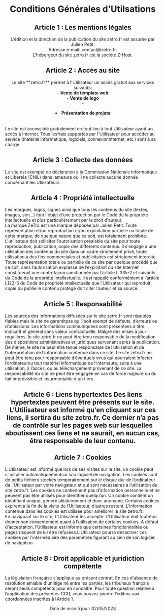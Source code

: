 <h1 align="center">Conditions Générales d’Utilsations</h1>

<h2 align="center">Article 1 : Les mentions légales</h2>
<p align="center">L’édition et la direction de la publication du site zetro.fr est assurée par Julien Petit.</br>
Adresse e-mail: contact@zetro.fr.</br>
L'hébergeur du site zetro.fr est la société Z-Host.</p>

<h2 align="center">Article 2 : Accès au site</h2>
<p align="center">Le site **zetro.fr** permet à l'Utilisateur un accès gratuit aux services suivants:</br>
- <strong>Vente de template web</strong></br>
- <strong>Vente de logo</strong></br>
- <li align="center"><strong>Présentation de projets</strong></li></br>
</br>
Le site est accessible gratuitement en tout lieu à tout Utilisateur ayant un accès à Internet. Tous lesfrais supportés par l'Utilisateur pour accéder au service (matériel informatique, logiciels, connexionInternet, etc.) sont à sa charge.</p>

<h2 align="center">Article 3 : Collecte des données</h2>
Le site est exempté de déclaration à la Commission Nationale Informatique et Libertés (CNIL) dans lamesure où il ne collecte aucune donnée concernant les Utilisateurs.

<h2 align="center">Article 4 : Propriété intellectuelle</h2>
Les marques, logos, signes ainsi que tous les contenus du site (textes, images, son...) font l'objet d'une protection par le Code de la propriété intellectuelle et plus particulièrement par le droit d'auteur.</br>
La marque ZeTro est une marque déposée par Julien Petit. Toute représentation et/ou reproduction et/ou exploitation partielle ou totale de cette marque, de quelque nature que ce soit, est totalement prohibée. L'utilisateur doit solliciter l'autorisation préalable du site pour toute reproduction, publication, copie des différents contenus. Il s'engage à une utilisation des contenus du site dans un cadre strictement privé, toute utilisation à des fins commerciales et publicitaires est strictement interdite. Toute représentation totale ou partielle de ce site par quelque procédé que ce soit, sans l’autorisation expresse de l’exploitant du site Internet constituerait une contrefaçon sanctionnée par l’article L 335-2 et suivants du Code de la propriété intellectuelle. Il est rappelé conformément à l’article L122-5 du Code de propriété intellectuelle que l’Utilisateur qui reproduit, copie ou publie le contenu protégé doit citer l’auteur et sa source.

<h2 align="center">Article 5 : Responsabilité</h2>
Les sources des informations diffusées sur le site zetro.fr sont réputées fiables mais le site ne garantitpas qu’il soit exempt de défauts, d’erreurs ou d’omissions. Les informations communiquées sont présentées à titre indicatif et général sans valeur contractuelle. Malgré des mises à jour régulières, le site zetro.fr ne peut être tenu responsable de la modification des dispositions administratives et juridiques survenant après la publication. De même, le site ne peut être tenue responsable de l’utilisation et de l’interprétation de l’information contenue dans ce site. Le site zetro.fr ne peut être tenu pour responsable d’éventuels virus qui pourraient infecter l’ordinateurou tout matériel informatique de l’Internaute, suite à une utilisation, à l’accès, ou au téléchargement provenant de ce site. La responsabilité du site ne peut être engagée en cas de force majeure ou du fait imprévisible et insurmontable d'un tiers.

<h2 align="center">Article 6 : Liens hypertextes
Des liens hypertextes peuvent être présents sur le site. L’Utilisateur est informé qu’en cliquant sur ces liens, il sortira du site zetro.fr. Ce dernier n’a pas de contrôle sur les pages web sur lesquelles aboutissent ces liens et ne saurait, en aucun cas, être responsable de leur contenu.

<h2 align="center">Article 7 : Cookies</h2>
L’Utilisateur est informé que lors de ses visites sur le site, un cookie peut s’installer automatiquementsur son logiciel de navigation. Les cookies sont de petits fichiers stockés temporairement sur le disque dur de l’ordinateur de l’Utilisateur par votre navigateur et qui sont nécessaires à l’utilisation du site zetro.fr. Les cookies ne contiennent pas d’information personnelle et ne peuvent pas être utilisés pour identifier quelqu’un. Un cookie contient un identifiant unique, généré aléatoirement et donc anonyme. Certains cookies expirent à la fin de la visite de l’Utilisateur, d’autres restent. L’information contenue dans les cookies est utilisée pour améliorer le site zetro.fr.</br>
En naviguant sur le site, L’Utilisateur les accepte. L’Utilisateur doit toutefois donner son consentement quant à l’utilisation de certains cookies. A défaut d’acceptation, l’Utilisateur est informé que certaines fonctionnalités ou pages risquent de lui être refusées.L’Utilisateur pourra désactiver ces cookies par l’intermédiaire des paramètres figurant au sein de son logiciel de navigation.

<h2 align="center">Article 8 : Droit applicable et juridiction compétente</h2>
La législation française s'applique au présent contrat. En cas d'absence de résolution amiable d'unlitige né entre les parties, les tribunaux français seront seuls compétents pour en connaître. Pour toute question relative à l’application des présentes CGU, vous pouvez joindre l’éditeur aux coordonnées inscrites à l’Article 1.
</br>
<p align="center">Date de mise à jour: 02/05/2023</p>
